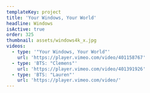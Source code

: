 ```yaml
---
templateKey: project
title: 'Your Windows, Your World'
headline: Windows
isActive: true
order: 325
thumbnail: assets/windows4k_x.jpg
videos:
  - type: '"Your Windows, Your World"'
    url: 'https://player.vimeo.com/video/401158767'
  - type: 'BTS: "Clemens"'
    url: 'https://player.vimeo.com/video/401391926'
  - type: 'BTS: "Lauren"'
    url: 'https://player.vimeo.com/video/'
---
```

